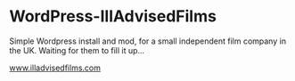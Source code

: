 # WordPress-IllAdvisedFilms
Simple Wordpress install and mod, for a small independent film company in the UK.  Waiting for them to fill it up... 

www.illadvisedfilms.com
